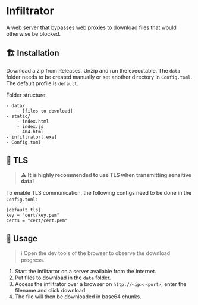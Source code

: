 # Infiltrator
A web server that bypasses web proxies to download files that would otherwise be blocked.

## :building_construction: Installation

Download a zip from Releases. Unzip and run the executable. The `data` folder needs to be created manually or set another directory in `Config.toml`. The default profile is `default`.

Folder structure:
```
- data/
    - [files to download]
- static/
    - index.html
    - index.js
    - 404.html
- infiltrator[.exe]
- Config.toml
```

## :key: TLS

> :warning: **It is highly recommended to use TLS when transmitting sensitive data!**

To enable TLS communication, the following configs need to be done in the `Config.toml`:
```
[default.tls]
key = "cert/key.pem"
certs = "cert/cert.pem"
```

## :rocket: Usage

> :information_source: Open the dev tools of the browser to observe the download progress.

1. Start the infiltartor on a server available from the Internet.
2. Put files to download in the `data` folder.
3. Access the infiltrator over a browser on `http://<ip>:<port>`, enter the filename and click download.
4. The file will then be downloaded in base64 chunks.


